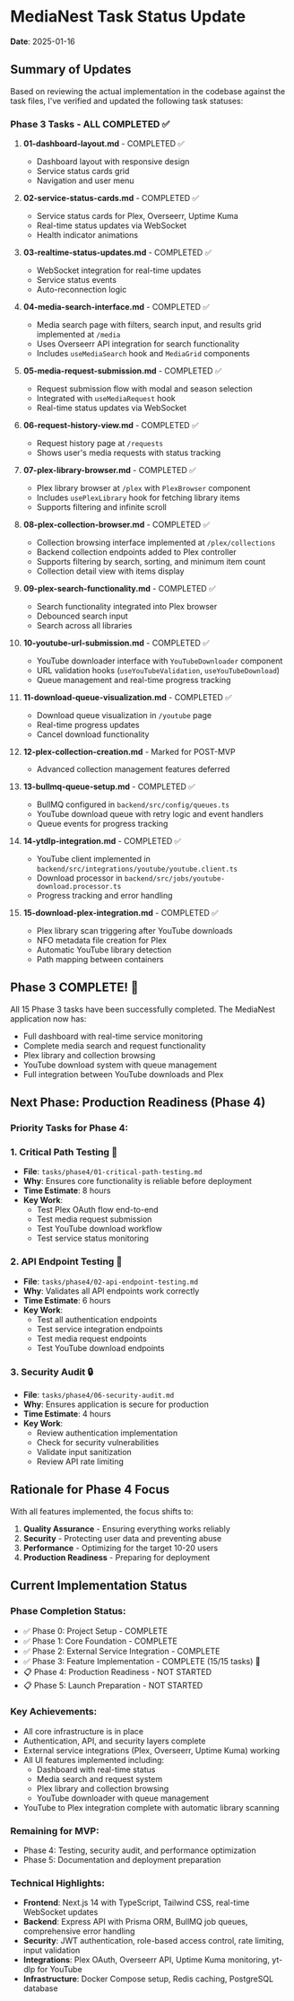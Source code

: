 # MediaNest Task Status Update

**Date**: 2025-01-16

## Summary of Updates

Based on reviewing the actual implementation in the codebase against the task files, I've verified and updated the following task statuses:

### Phase 3 Tasks - ALL COMPLETED ✅

1. **01-dashboard-layout.md** - COMPLETED ✅

   - Dashboard layout with responsive design
   - Service status cards grid
   - Navigation and user menu

2. **02-service-status-cards.md** - COMPLETED ✅

   - Service status cards for Plex, Overseerr, Uptime Kuma
   - Real-time status updates via WebSocket
   - Health indicator animations

3. **03-realtime-status-updates.md** - COMPLETED ✅

   - WebSocket integration for real-time updates
   - Service status events
   - Auto-reconnection logic

4. **04-media-search-interface.md** - COMPLETED ✅

   - Media search page with filters, search input, and results grid implemented at `/media`
   - Uses Overseerr API integration for search functionality
   - Includes `useMediaSearch` hook and `MediaGrid` components

5. **05-media-request-submission.md** - COMPLETED ✅

   - Request submission flow with modal and season selection
   - Integrated with `useMediaRequest` hook
   - Real-time status updates via WebSocket

6. **06-request-history-view.md** - COMPLETED ✅

   - Request history page at `/requests`
   - Shows user's media requests with status tracking

7. **07-plex-library-browser.md** - COMPLETED ✅

   - Plex library browser at `/plex` with `PlexBrowser` component
   - Includes `usePlexLibrary` hook for fetching library items
   - Supports filtering and infinite scroll

8. **08-plex-collection-browser.md** - COMPLETED ✅

   - Collection browsing interface implemented at `/plex/collections`
   - Backend collection endpoints added to Plex controller
   - Supports filtering by search, sorting, and minimum item count
   - Collection detail view with items display

9. **09-plex-search-functionality.md** - COMPLETED ✅

   - Search functionality integrated into Plex browser
   - Debounced search input
   - Search across all libraries

10. **10-youtube-url-submission.md** - COMPLETED ✅

    - YouTube downloader interface with `YouTubeDownloader` component
    - URL validation hooks (`useYouTubeValidation`, `useYouTubeDownload`)
    - Queue management and real-time progress tracking

11. **11-download-queue-visualization.md** - COMPLETED ✅

    - Download queue visualization in `/youtube` page
    - Real-time progress updates
    - Cancel download functionality

12. **12-plex-collection-creation.md** - Marked for POST-MVP

    - Advanced collection management features deferred

13. **13-bullmq-queue-setup.md** - COMPLETED ✅

    - BullMQ configured in `backend/src/config/queues.ts`
    - YouTube download queue with retry logic and event handlers
    - Queue events for progress tracking

14. **14-ytdlp-integration.md** - COMPLETED ✅

    - YouTube client implemented in `backend/src/integrations/youtube/youtube.client.ts`
    - Download processor in `backend/src/jobs/youtube-download.processor.ts`
    - Progress tracking and error handling

15. **15-download-plex-integration.md** - COMPLETED ✅
    - Plex library scan triggering after YouTube downloads
    - NFO metadata file creation for Plex
    - Automatic YouTube library detection
    - Path mapping between containers

## Phase 3 COMPLETE! 🎉

All 15 Phase 3 tasks have been successfully completed. The MediaNest application now has:

- Full dashboard with real-time service monitoring
- Complete media search and request functionality
- Plex library and collection browsing
- YouTube download system with queue management
- Full integration between YouTube downloads and Plex

## Next Phase: Production Readiness (Phase 4)

### Priority Tasks for Phase 4:

### 1. **Critical Path Testing** 🧪

- **File**: `tasks/phase4/01-critical-path-testing.md`
- **Why**: Ensures core functionality is reliable before deployment
- **Time Estimate**: 8 hours
- **Key Work**:
  - Test Plex OAuth flow end-to-end
  - Test media request submission
  - Test YouTube download workflow
  - Test service status monitoring

### 2. **API Endpoint Testing** 🔌

- **File**: `tasks/phase4/02-api-endpoint-testing.md`
- **Why**: Validates all API endpoints work correctly
- **Time Estimate**: 6 hours
- **Key Work**:
  - Test all authentication endpoints
  - Test service integration endpoints
  - Test media request endpoints
  - Test YouTube download endpoints

### 3. **Security Audit** 🔒

- **File**: `tasks/phase4/06-security-audit.md`
- **Why**: Ensures application is secure for production
- **Time Estimate**: 4 hours
- **Key Work**:
  - Review authentication implementation
  - Check for security vulnerabilities
  - Validate input sanitization
  - Review API rate limiting

## Rationale for Phase 4 Focus

With all features implemented, the focus shifts to:

1. **Quality Assurance** - Ensuring everything works reliably
2. **Security** - Protecting user data and preventing abuse
3. **Performance** - Optimizing for the target 10-20 users
4. **Production Readiness** - Preparing for deployment

## Current Implementation Status

### Phase Completion Status:

- ✅ Phase 0: Project Setup - COMPLETE
- ✅ Phase 1: Core Foundation - COMPLETE
- ✅ Phase 2: External Service Integration - COMPLETE
- ✅ Phase 3: Feature Implementation - COMPLETE (15/15 tasks) 🎉
- 📋 Phase 4: Production Readiness - NOT STARTED
- 📋 Phase 5: Launch Preparation - NOT STARTED

### Key Achievements:

- All core infrastructure is in place
- Authentication, API, and security layers complete
- External service integrations (Plex, Overseerr, Uptime Kuma) working
- All UI features implemented including:
  - Dashboard with real-time status
  - Media search and request system
  - Plex library and collection browsing
  - YouTube downloader with queue management
- YouTube to Plex integration complete with automatic library scanning

### Remaining for MVP:

- Phase 4: Testing, security audit, and performance optimization
- Phase 5: Documentation and deployment preparation

### Technical Highlights:

- **Frontend**: Next.js 14 with TypeScript, Tailwind CSS, real-time WebSocket updates
- **Backend**: Express API with Prisma ORM, BullMQ job queues, comprehensive error handling
- **Security**: JWT authentication, role-based access control, rate limiting, input validation
- **Integrations**: Plex OAuth, Overseerr API, Uptime Kuma monitoring, yt-dlp for YouTube
- **Infrastructure**: Docker Compose setup, Redis caching, PostgreSQL database
